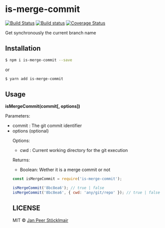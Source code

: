 # is-merge-commit

[![Build Status](https://travis-ci.com/JPeer264/node-is-merge-commit.svg?branch=master)](https://travis-ci.com/JPeer264/node-is-merge-commit)
[![Build status](https://ci.appveyor.com/api/projects/status/ehj6762gbj1e2qyc?svg=true)](https://ci.appveyor.com/project/JPeer264/node-is-merge-commit)
[![Coverage Status](https://coveralls.io/repos/github/JPeer264/node-is-merge-commit/badge.svg?branch=master)](https://coveralls.io/github/JPeer264/node-is-merge-commit?branch=master)

Get synchronously the current branch name

## Installation

```sh
$ npm i is-merge-commit --save
```
or
```sh
$ yarn add is-merge-commit
```

## Usage

**isMergeCommit(commit[, options])**

Parameters:

- commit <String>: The git commit identifier
- options <Object> (optional)

Options:

- cwd <String>: Current working directory for the git execution

Returns:
- Boolean: Wether it is a merge commit or not

```js
const isMergeCommit = require('is-merge-commit');

isMergeCommit('8bc8ea6'); // true | false
isMergeCommit('8bc8ea6', { cwd: 'any/git/repo' }); // true | false
```

## LICENSE

MIT © [Jan Peer Stöcklmair](https://www.jpeer.at)
